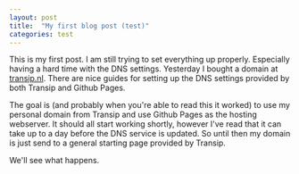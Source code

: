 ```yaml
---
layout: post
title:  "My first blog post (test)"
categories: test
---
```

This is my first post. I am still trying to set everything up properly. Especially having a hard time with the DNS settings. Yesterday I bought a domain at [transip.nl][transip]. There are nice guides for setting up the DNS settings provided by both Transip and Github Pages.

The goal is (and probably when you're able to read this it worked) to use my personal domain from Transip and use Github Pages as the hosting webserver. It should all start working shortly, however I've read that it can take up to a day before the DNS service is updated. So until then my domain is just send to a general starting page provided by Transip.

We'll see what happens.

[transip]: http://www.transip.nl
